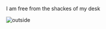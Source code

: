 I am free from the shackes of my desk

![outside](https://media.giphy.com/media/597uiK69T07KHuJKGT/giphy.gif)